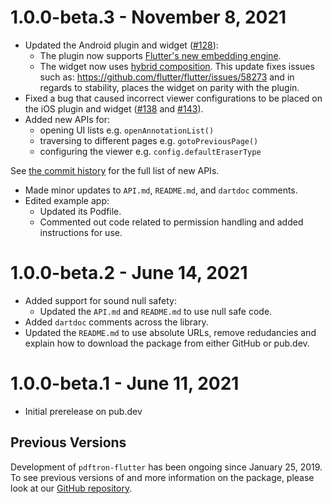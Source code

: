 # 1.0.0-beta.3 - November 8, 2021
* Updated the Android plugin and widget ([#128](https://github.com/PDFTron/pdftron-flutter/issues/128)):
    * The plugin now supports [Flutter's new embedding engine](https://flutter.dev/docs/development/packages-and-plugins/plugin-api-migration).
    * The widget now uses [hybrid composition](https://flutter.dev/docs/development/platform-integration/platform-views?tab=ios-platform-views-objective-c-tab#hybrid-composition). This update fixes issues such as: https://github.com/flutter/flutter/issues/58273
    and in regards to stability, places the widget on parity with the plugin.
* Fixed a bug that caused incorrect viewer configurations to be placed on the iOS plugin and widget ([#138](https://github.com/PDFTron/pdftron-flutter/pull/138) and [#143](https://github.com/PDFTron/pdftron-flutter/pull/143)).
* Added new APIs for:
    * opening UI lists e.g. `openAnnotationList()` 
    * traversing to different pages e.g. `gotoPreviousPage()`
    * configuring the viewer e.g. `config.defaultEraserType`

See [the commit history](https://github.com/PDFTron/pdftron-flutter/commits/publish-prep) for the full list of new APIs.

* Made minor updates to `API.md`, `README.md`, and `dartdoc` comments.
* Edited example app:
    * Updated its Podfile.
    * Commented out code related to permission handling and added instructions for use.

# 1.0.0-beta.2 - June 14, 2021

* Added support for sound null safety:
    * Updated the `API.md` and `README.md` to use null safe code. 
* Added `dartdoc` comments across the library. 
* Updated the `README.md` to use absolute URLs, remove redudancies and explain how to download the package from either GitHub or pub.dev.

# 1.0.0-beta.1 - June 11, 2021

* Initial prerelease on pub.dev

## Previous Versions

Development of `pdftron-flutter` has been ongoing since January 25, 2019. To see previous versions of and more information on the package, please look at our [GitHub repository](https://github.com/PDFTron/pdftron-flutter).